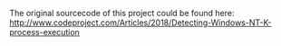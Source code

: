 The original sourcecode of this project could be found here: http://www.codeproject.com/Articles/2018/Detecting-Windows-NT-K-process-execution
